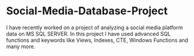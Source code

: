 # Social-Media-Database-Project
I have recently worked on a project of analyzing a social media platform data on MS SQL SERVER. In this project I have used advanced SQL functions and keywords like Views, Indexes, CTE, Windows Functions and many more.

